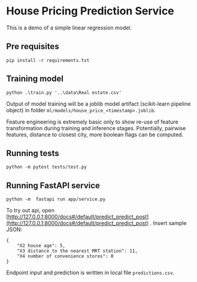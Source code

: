 # House Pricing Prediction Service

This is a demo of a simple linear regression model.

## Pre requisites

`pip install -r requirements.txt`

## Training model

`python .\train.py '..\data\Real estate.csv' `

Output of model training will be a joblib model artifact (scikit-learn pipeline object) in folder `ml/models/house_price_<timestamp>.joblib`.

Feature engineering is extremely basic only to show re-use of feature transformation during training and inference stages. Potentially, pairwise features, distance
to closest city, more boolean flags can be computed. 

## Running tests

`python -m pytest tests/test.py`

## Running FastAPI service

`python -m  fastapi run app/service.py`

To try out api, open [http://127.0.0.1:8000/docs#/default/predict_predict_post](http://127.0.0.1:8000/docs#/default/predict_predict_post) . Insert sample JSON:

```
{
    "X2 house age": 5,
    "X3 distance to the nearest MRT station": 11,
    "X4 number of convenience stores": 0
}
```


Endpoint input and prediction is written in local file `predictions.csv`.